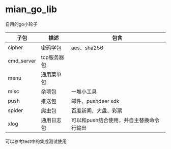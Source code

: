 # mian_go_lib

自用的go小轮子

| 子包       | 描述        | 包含                                     |
| ---------- | ----------- | ---------------------------------------- |
| cipher     | 密码学包    | aes、sha256                              |
| cmd_server | tcp服务器包 |                                          |
| menu       | 通用菜单包  |                                          |
| misc       | 杂项包      | 一堆小工具                               |
| push       | 推送包      | 邮件、pushdeer sdk                       |
| spider     | 爬虫包      | 百度新闻、大盘、彩票                     |
| xlog       | 通用日志包  | 可以和push结合使用，并自主替换命令行输出 |

可以参考test中的集成测试使用
